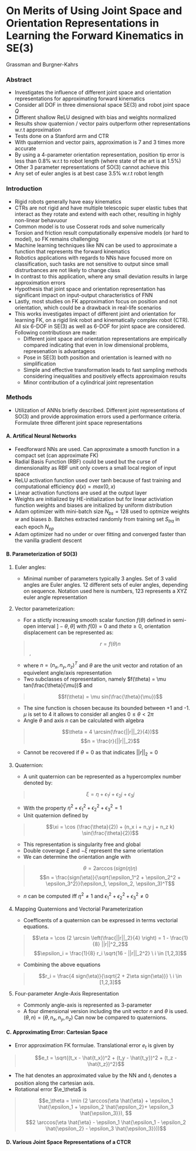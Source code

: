 
On Merits of Using Joint Space and Orientation Representations in Learning the Forward Kinematics in SE(3)
============
Grassman and Burgner-Kahrs

### Abstract
* Investigates the influence of different joint space and orientation representations for approximating forward kinematics
* Consider all DOF in three dimensional space SE(3) and robot joint space $Q$
* Different shallow ReLU designed with bias and weights normalized
* Results show quaternion / vector pairs outperform other representations w.r.t approximation
* Tests done on a Stanford arm and CTR
* With quaternion and vector pairs, approximation is 7 and 3 times more accurate
* By using a 4-parameter orientation representation, position tip error is less than 0.8% w.r.t to robot length (where state of the art is at 1.5%)
* Other 3 parameter representations of SO(3) cannot achieve this
* Any set of euler angles is at best case 3.5% w.r.t robot length

### Introduction
* Rigid robots generally have easy kinematics
* CTRs are not rigid and have multiple telescopic super elastic tubes that interact as they rotate and extend with each other, resulting in highly non-linear behavuour
* Common model is to use Cosserat rods and solve numerically
* Torsion and friction result computationally expensive models (or hard to model), so FK remains challenging
* Machine learning techniques like NN can be used to approximate a function that represents the forward kinematics
* Robotics applications with regards to NNs have focused more on classification, such tasks are not sensitive to output since small distrurbances are not likely to change class
* In contrast to this application, where any small deviation results in large approximation errors
* Hypothesis that joint space and orientation representation has significant impact on input-output characteristics of FNN
* Lastly, most studies on FK approximation focus on position and not orientation, which could be a drawback in real-life scenarios
* This works investigates impact of different joint and orientation for learning FK, on a rigid link robot and kinematically complex robot (CTR). All six 6-DOF in SE(3) as well as 6-DOF for joint space are considered. Following contributiosn are made:
    * Different joint space and orientation representations are empirically compared indicating that even in low dimensional problems, represenation is advantageos
    * Pose in SE(3) both position and orientation is learned with no simplification
    * Simple and effective transformation leads to fast sampling methods considering inequalities and positively effects approximaion results
    * Minor contribution of a cylindrical joint representation

### Methods
* Utilization of ANNs briefly described. Different joint representations of SO(3) and provide approximation errors used a performance criteria. Formulate three different joint space representations

#### A. Artifical Neural Networks
* Feedforward NNs are used. Can approximate a smooth function in a compact set (can approximate FK)
* Radial Basis Function (RBF) could be used but the curse of dimensionality as RBF unit only covers a small local region of input space
* ReLU activation function used over tanh because of fast training and computational efficiency $\phi(x) = max(0,x)$
* Linear activation functions are used at the output layer
* Weights are initialized by HE-initialization but for linear activiation function weights and biases are initialized by uniform distribution
* Adam optimizer with mini-batch size $N_{bs} = 128$ used to optmize weights $w$ and biases $b$. Batches extracted randomly from training set $S_{tra}$ in each epoch $N_{ep}$  
* Adam optimizer had no under or over fitting and converged faster than the vanilla gradient descent

#### B. Parameterization of SO(3)
1. Euler angles:
    * Minimal number of parameters typically 3 angles. Set of 3 valid angles are Euler angles. 12 different sets of euler angles, depending on sequence. Notation used here is numbers, 123 represents a XYZ euler angle representation

2. Vector parameterization:
    * For a stictly increasing smooth scalar function $f(\theta)$ defined in semi-open interval $] -\theta, \theta ]$ with $f(0) = 0$ and $theta \geq 0$, orientation displacement can be represented as:
    > $$r = f(\theta)n$$,
    * where $n = (n_x, n_y, n_z)^T$ and $\theta$ are the unit vector and rotation of an equivelent angle/axis representation 
    * Two subclasses of representation, namely $f(\theta) = \mu tan(\frac{\theta}{\mu})$ and
    >  $$f(\theta) = \mu sin(\frac{\theta}{\mu})$$
    * The sine function is chosen because its bounded between +1 and -1. $\mu$ is set to 4 it allows to consider all angles $0 \leq \theta < 2 \pi$
    * Angle $\theta$ and axis $n$ can be calculated with algebra
    > $$\theta = 4 \arcsin(\frac{||r||_2}{4})$$
    > $$n = \frac{r}{||r||_2}$$
    * Cannot be recovered if $\theta = 0$ as that indicates $||r||_2=0$

3. Quaternion:
    * A unit quaternion can be represented as a hypercomplex number denoted by:
    > $$\xi = \eta + \epsilon_1 i  + \epsilon_2 j + \epsilon_3 j$$
    * With the property $\eta^2 +  \epsilon_1^2  + \epsilon_2^2 + \epsilon_3^2 = 1$
    * Unit quaternion defined by
    > $$\xi = \cos (\frac{\theta}{2}) + (n_x i + n_y j + n_z k) \sin(\frac{\theta}{2})$$
    * This representation is singularity free and global
    * Double coverage $\xi$ and $-\xi$ represent the same orientation
    * We can determine the orientation angle with
    > $$\theta = 2 \arccos (sign(\eta)\eta)$$
    > $$n = \frac{sign(\eta)}{\sqrt{\epsilon_1^2  + \epsilon_2^2 + \epsilon_3^2}}(\epsilon_1, \epsilon_2, \epsilon_3)^T$$
    * $n$ can be computed iff $\eta^2 \neq 1$ and $\epsilon_1^2  + \epsilon_2^2 + \epsilon_3^2 \neq 0$
4. Mapping Quaternions and Vectorial Parameterization
	* Coefficents of a quaternion can be expressed in terms vectorial equations.
	> $$\eta = \cos (2 \arcsin \left(\frac{||r||_2}{4} \right) = 1 - \frac{1}{8} ||r||^2_2$$
	> $$\epsilon_i = \frac{1}{8} r_i \sqrt{16 - ||r||_2^2} \ i \in [1,2,3]$$
	* Combining the above equations
	> $$r_i = \frac{4 sign(\eta)}{\sqrt{2 + 2\eta sign(\eta)}} \ i \in [1,2,3]$$
5. Four-parameter Angle-Axis Representation
	* Commonly angle-axis is represented as 3-parameter
	* A four dimensional version including the unit vector $n$ and $\theta$ is used. $(\theta, n) = (\theta, n_x, n_y, n_z)$  Can now be compared to quaternions.
#### C. Approximating Error: Cartesian Space
* Error approximation FK formulae. Translational error $e_t$ is given by
> $$e_t = \sqrt{(t_x - \hat{t_x})^2 + (t_y - \hat{t_y})^2 + (t_z - \hat{t_z})^2}$$
* The hat denotes an approximated value by the NN and $t_i$ denotes a position along the cartesian axis.
* Rotational error $\e_\theta$ is
> $$e_\theta = \min (2 \arccos(\eta \hat{\eta} + \epsilon_1 \hat{\epsilon_1 + \epsilon_2 \hat{\epsilon_2}+ \epsilon_3 \hat{\epsilon_3}}), $$ $$2 \arccos(\eta \hat{\eta} - \epsilon_1 \hat{\epsilon_1 - \epsilon_2 \hat{\epsilon_2} - \epsilon_3 \hat{\epsilon_3}}))$$

#### D. Various Joint Space Representations of a CTCR
 
